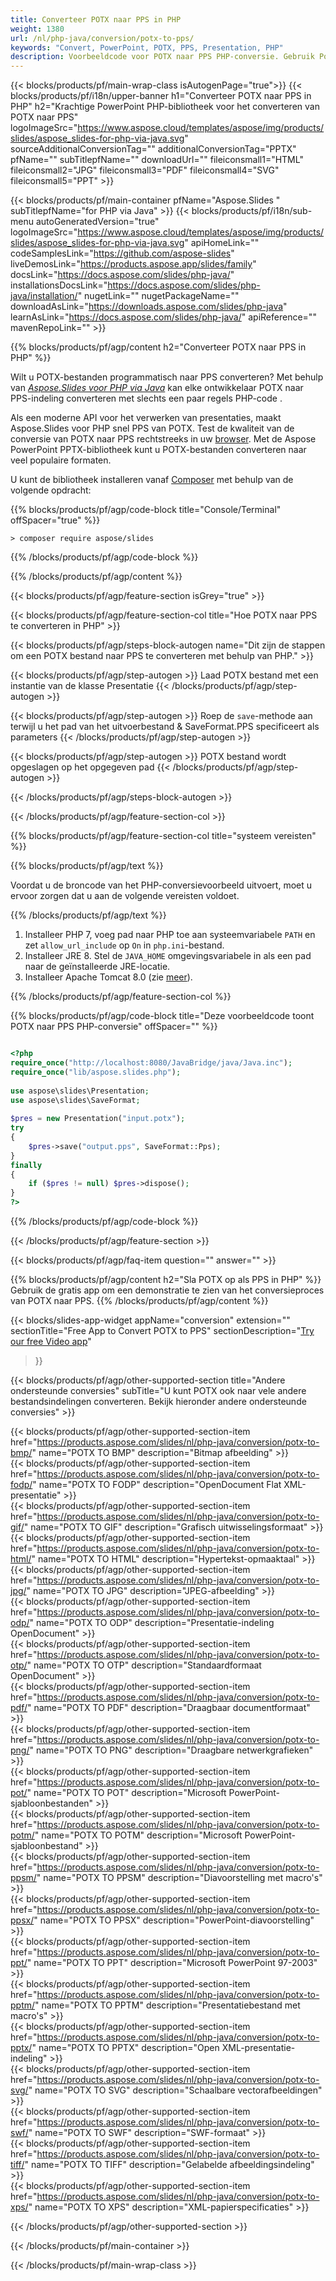 ```yaml
---
title: Converteer POTX naar PPS in PHP
weight: 1380
url: /nl/php-java/conversion/potx-to-pps/ 
keywords: "Convert, PowerPoint, POTX, PPS, Presentation, PHP"
description: Voorbeeldcode voor POTX naar PPS PHP-conversie. Gebruik PowerPoint PHP API voor batchconversie van POTX-bestanden naar PPS-bestanden.
---
```


{{< blocks/products/pf/main-wrap-class isAutogenPage="true">}}
{{< blocks/products/pf/i18n/upper-banner h1="Converteer POTX naar PPS in PHP" h2="Krachtige PowerPoint PHP-bibliotheek voor het converteren van POTX naar PPS" logoImageSrc="https://www.aspose.cloud/templates/aspose/img/products/slides/aspose_slides-for-php-via-java.svg" sourceAdditionalConversionTag="" additionalConversionTag="PPTX" pfName="" subTitlepfName="" downloadUrl="" fileiconsmall1="HTML" fileiconsmall2="JPG" fileiconsmall3="PDF" fileiconsmall4="SVG" fileiconsmall5="PPT" >}}

{{< blocks/products/pf/main-container pfName="Aspose.Slides " subTitlepfName="for PHP via Java" >}}
{{< blocks/products/pf/i18n/sub-menu autoGeneratedVersion="true" logoImageSrc="https://www.aspose.cloud/templates/aspose/img/products/slides/aspose_slides-for-php-via-java.svg" apiHomeLink="" codeSamplesLink="https://github.com/aspose-slides" liveDemosLink="https://products.aspose.app/slides/family" docsLink="https://docs.aspose.com/slides/php-java/" installationsDocsLink="https://docs.aspose.com/slides/php-java/installation/" nugetLink="" nugetPackageName="" downloadAsLink="https://downloads.aspose.com/slides/php-java" learnAsLink="https://docs.aspose.com/slides/php-java/" apiReference="" mavenRepoLink="" >}}

{{% blocks/products/pf/agp/content h2="Converteer POTX naar PPS in PHP" %}}

Wilt u POTX-bestanden programmatisch naar PPS converteren? Met behulp van [*Aspose.Slides voor PHP via Java*](https://products.aspose.com/slides/nl/php-java/) kan elke ontwikkelaar POTX naar PPS-indeling converteren met slechts een paar regels PHP-code .

Als een moderne API voor het verwerken van presentaties, maakt Aspose.Slides voor PHP snel PPS van POTX. Test de kwaliteit van de conversie van POTX naar PPS rechtstreeks in uw [browser](https://products.aspose.app/slides/conversion). Met de Aspose PowerPoint PPTX-bibliotheek kunt u POTX-bestanden converteren naar veel populaire formaten.

U kunt de bibliotheek installeren vanaf [Composer](https://packagist.org/packages/aspose/slides) met behulp van de volgende opdracht:

{{% blocks/products/pf/agp/code-block title="Console/Terminal" offSpacer="true" %}}

```console
> composer require aspose/slides 

```

{{% /blocks/products/pf/agp/code-block %}}

{{% /blocks/products/pf/agp/content %}}

{{< blocks/products/pf/agp/feature-section isGrey="true" >}}

{{< blocks/products/pf/agp/feature-section-col title="Hoe POTX naar PPS te converteren in PHP" >}}

{{< blocks/products/pf/agp/steps-block-autogen name="Dit zijn de stappen om een ​​POTX bestand naar PPS te converteren met behulp van PHP." >}}

{{< blocks/products/pf/agp/step-autogen >}}
Laad POTX bestand met een instantie van de klasse Presentatie
{{< /blocks/products/pf/agp/step-autogen >}}

{{< blocks/products/pf/agp/step-autogen >}}
Roep de `save`-methode aan terwijl u het pad van het uitvoerbestand & SaveFormat.PPS specificeert als parameters
{{< /blocks/products/pf/agp/step-autogen >}}

{{< blocks/products/pf/agp/step-autogen >}}
POTX bestand wordt opgeslagen op het opgegeven pad
{{< /blocks/products/pf/agp/step-autogen >}}

{{< /blocks/products/pf/agp/steps-block-autogen >}}

{{< /blocks/products/pf/agp/feature-section-col >}}

{{% blocks/products/pf/agp/feature-section-col title="systeem vereisten" %}}

{{% blocks/products/pf/agp/text %}}

 Voordat u de broncode van het PHP-conversievoorbeeld uitvoert, moet u ervoor zorgen dat u aan de volgende vereisten voldoet.

{{% /blocks/products/pf/agp/text %}}

1. Installeer PHP 7, voeg pad naar PHP toe aan systeemvariabele `PATH` en zet `allow_url_include` op `On` in `php.ini`-bestand.
1. Installeer JRE 8. Stel de `JAVA_HOME` omgevingsvariabele in als een pad naar de geïnstalleerde JRE-locatie.
1. Installeer Apache Tomcat 8.0 (zie [meer](https://docs.aspose.com/slides/php-java/installation/)). 

{{% /blocks/products/pf/agp/feature-section-col %}}

{{% blocks/products/pf/agp/code-block title="Deze voorbeeldcode toont POTX naar PPS PHP-conversie" offSpacer="" %}}

```php

<?php
require_once("http://localhost:8080/JavaBridge/java/Java.inc");
require_once("lib/aspose.slides.php");
 
use aspose\slides\Presentation;
use aspose\slides\SaveFormat;
 
$pres = new Presentation("input.potx");
try
{
    $pres->save("output.pps", SaveFormat::Pps);
}
finally
{
    if ($pres != null) $pres->dispose();
}
?>

```
{{% /blocks/products/pf/agp/code-block %}}

{{< /blocks/products/pf/agp/feature-section >}}

{{< blocks/products/pf/agp/faq-item question="" answer="" >}}
 
{{% blocks/products/pf/agp/content h2="Sla POTX op als PPS in PHP" %}}
Gebruik de gratis app om een ​​demonstratie te zien van het conversieproces van POTX naar PPS. 
{{% /blocks/products/pf/agp/content %}}

<!-- aboutfile Starts -->

{{< blocks/slides-app-widget 
appName="conversion"
extension=""
sectionTitle="Free App to Convert POTX to PPS" 
sectionDescription="[Try our free Video app](https://products.aspose.app/slides/video/)" 
>}}

<!-- aboutfile Ends -->

{{< blocks/products/pf/agp/other-supported-section title="Andere ondersteunde conversies" subTitle="U kunt POTX ook naar vele andere bestandsindelingen converteren. Bekijk hieronder andere ondersteunde conversies" >}}

{{< blocks/products/pf/agp/other-supported-section-item href="https://products.aspose.com/slides/nl/php-java/conversion/potx-to-bmp/" name="POTX TO BMP" description="Bitmap afbeelding" >}}  
{{< blocks/products/pf/agp/other-supported-section-item href="https://products.aspose.com/slides/nl/php-java/conversion/potx-to-fodp/" name="POTX TO FODP" description="OpenDocument Flat XML-presentatie" >}}  
{{< blocks/products/pf/agp/other-supported-section-item href="https://products.aspose.com/slides/nl/php-java/conversion/potx-to-gif/" name="POTX TO GIF" description="Grafisch uitwisselingsformaat" >}}  
{{< blocks/products/pf/agp/other-supported-section-item href="https://products.aspose.com/slides/nl/php-java/conversion/potx-to-html/" name="POTX TO HTML" description="Hypertekst-opmaaktaal" >}}  
{{< blocks/products/pf/agp/other-supported-section-item href="https://products.aspose.com/slides/nl/php-java/conversion/potx-to-jpg/" name="POTX TO JPG" description="JPEG-afbeelding" >}}  
{{< blocks/products/pf/agp/other-supported-section-item href="https://products.aspose.com/slides/nl/php-java/conversion/potx-to-odp/" name="POTX TO ODP" description="Presentatie-indeling OpenDocument" >}}  
{{< blocks/products/pf/agp/other-supported-section-item href="https://products.aspose.com/slides/nl/php-java/conversion/potx-to-otp/" name="POTX TO OTP" description="Standaardformaat OpenDocument" >}}  
{{< blocks/products/pf/agp/other-supported-section-item href="https://products.aspose.com/slides/nl/php-java/conversion/potx-to-pdf/" name="POTX TO PDF" description="Draagbaar documentformaat" >}}  
{{< blocks/products/pf/agp/other-supported-section-item href="https://products.aspose.com/slides/nl/php-java/conversion/potx-to-png/" name="POTX TO PNG" description="Draagbare netwerkgrafieken" >}}  
{{< blocks/products/pf/agp/other-supported-section-item href="https://products.aspose.com/slides/nl/php-java/conversion/potx-to-pot/" name="POTX TO POT" description="Microsoft PowerPoint-sjabloonbestanden" >}}  
{{< blocks/products/pf/agp/other-supported-section-item href="https://products.aspose.com/slides/nl/php-java/conversion/potx-to-potm/" name="POTX TO POTM" description="Microsoft PowerPoint-sjabloonbestand" >}}  
{{< blocks/products/pf/agp/other-supported-section-item href="https://products.aspose.com/slides/nl/php-java/conversion/potx-to-ppsm/" name="POTX TO PPSM" description="Diavoorstelling met macro's" >}}  
{{< blocks/products/pf/agp/other-supported-section-item href="https://products.aspose.com/slides/nl/php-java/conversion/potx-to-ppsx/" name="POTX TO PPSX" description="PowerPoint-diavoorstelling" >}}  
{{< blocks/products/pf/agp/other-supported-section-item href="https://products.aspose.com/slides/nl/php-java/conversion/potx-to-ppt/" name="POTX TO PPT" description="Microsoft PowerPoint 97-2003" >}}  
{{< blocks/products/pf/agp/other-supported-section-item href="https://products.aspose.com/slides/nl/php-java/conversion/potx-to-pptm/" name="POTX TO PPTM" description="Presentatiebestand met macro's" >}}  
{{< blocks/products/pf/agp/other-supported-section-item href="https://products.aspose.com/slides/nl/php-java/conversion/potx-to-pptx/" name="POTX TO PPTX" description="Open XML-presentatie-indeling" >}}  
{{< blocks/products/pf/agp/other-supported-section-item href="https://products.aspose.com/slides/nl/php-java/conversion/potx-to-svg/" name="POTX TO SVG" description="Schaalbare vectorafbeeldingen" >}}  
{{< blocks/products/pf/agp/other-supported-section-item href="https://products.aspose.com/slides/nl/php-java/conversion/potx-to-swf/" name="POTX TO SWF" description="SWF-formaat" >}}  
{{< blocks/products/pf/agp/other-supported-section-item href="https://products.aspose.com/slides/nl/php-java/conversion/potx-to-tiff/" name="POTX TO TIFF" description="Gelabelde afbeeldingsindeling" >}}  
{{< blocks/products/pf/agp/other-supported-section-item href="https://products.aspose.com/slides/nl/php-java/conversion/potx-to-xps/" name="POTX TO XPS" description="XML-papierspecificaties" >}}  


{{< /blocks/products/pf/agp/other-supported-section >}}

{{< /blocks/products/pf/main-container >}}
    
{{< /blocks/products/pf/main-wrap-class >}}